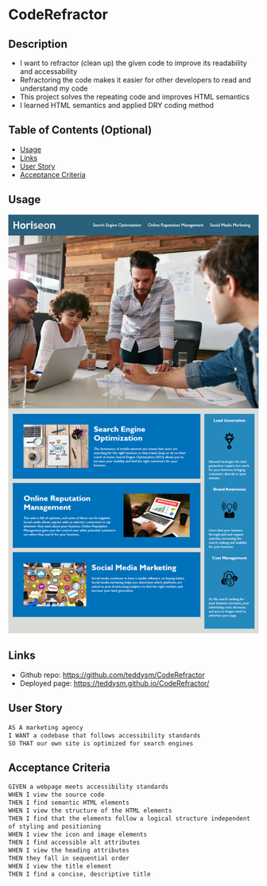 # CodeRefractor

## Description

- I want to refractor (clean up) the given code to improve its readability and accessability
- Refractoring the code makes it easier for other developers to read and understand my code
- This project solves the repeating code and improves HTML semantics
- I learned HTML semantics and applied DRY coding method

## Table of Contents (Optional)

- [Usage](#usage)
- [Links](#links)
- [User Story](#user-story)
- [Acceptance Criteria](#acceptance-criteria)


## Usage

![Screenshot](/assets/images/01-html-css-git-homework-demo.png)


## Links
- Github repo: https://github.com/teddysm/CodeRefractor
- Deployed page: https://teddysm.github.io/CodeRefractor/


## User Story

```
AS A marketing agency
I WANT a codebase that follows accessibility standards
SO THAT our own site is optimized for search engines
```

## Acceptance Criteria

```
GIVEN a webpage meets accessibility standards
WHEN I view the source code
THEN I find semantic HTML elements
WHEN I view the structure of the HTML elements
THEN I find that the elements follow a logical structure independent of styling and positioning
WHEN I view the icon and image elements
THEN I find accessible alt attributes
WHEN I view the heading attributes
THEN they fall in sequential order
WHEN I view the title element
THEN I find a concise, descriptive title
```